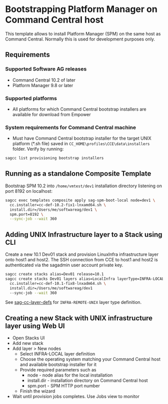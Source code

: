 # Bootstrapping Platform Manager on Command Central host

This template allows to install Platform Manager (SPM) on
the same host as Command Central. Normally this is used
for development purposes only.

## Requirements

### Supported Software AG releases

* Command Central 10.2 of later
* Platform Manager 9.8 or later

### Supported platforms

* All platforms for which Command Central bootstrap installers are available for download from Empower

### System requirements for Command Central machine

* Must have Command Central bootstrap installer for the target UNIX platform (*.sh file) saved in `CC_HOME\profiles\CCE\data\installers` folder. Verify by running:

```bash
sagcc list provisioning bootstrap installers
```

## Running as a standalone Composite Template

Bootstrap SPM 10.2 into `/home/vmtest/dev1` installation directory listening on port 8192 on
localhost:

```bash
sagcc exec templates composite apply sag-spm-boot-local node=dev1 \
  cc.installer=cc-def-10.2-fix1-lnxamd64.sh \
  install.dir=/Users/me/softwareag/dev1 \
  spm.port=8192 \
  --sync-job --wait 360
```

## Adding UNIX Infrastructure layer to a Stack using CLI

Create a new 10.1 Dev01 stack and provision LinuxInfra infrastructure layer onto host1 and host2.
The SSH connection from CCE to host1 and host2 is authenticated via the sagadmin user account private key.

```bash
sagcc create stacks alias=Dev01 release=10.1
sagcc create stacks Dev01 layers alias=LocalInfra layerType=INFRA-LOCAL node=dev1 \
  cc.installer=cc-def-10.1-fix8-lnxadm64.sh \
  install.dir=/Users/me/softwareag/dev1
  --sync-job --wait 360
```

See [sag-cc-layer-defs](../sag-cc-layer-defs/template.yaml) for `INFRA-REMOTE-UNIX` layer type definition.

## Creating a new Stack with UNIX infrastructure layer using Web UI

* Open Stacks UI
* Add new stack
* Add layer > New nodes
  * Select INFRA-LOCAL layer definition
  * Choose the operating system matching your Command Central host and available bootstrap installer for it
  * Provide required parameters such as
    * node - node alias for the local installation
    * install.dir - installation directory on Command Central host
    * spm.port - SPM HTTP port number
  * Finish the wizard
* Wait until provision jobs completes. Use Jobs view to monitor
